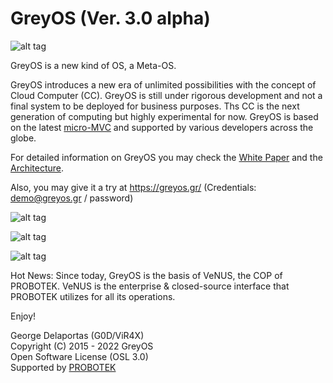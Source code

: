 # GreyOS (Ver. 3.0 alpha)

![alt tag](https://raw.githubusercontent.com/g0d/GreyOS/master/Misc/GreyOS%20-%20Logo.png)

GreyOS is a new kind of OS, a Meta-OS.

GreyOS introduces a new era of unlimited possibilities with the concept of Cloud Computer (CC). GreyOS is still under rigorous development 
and not a final system to be deployed for business purposes. Ths CC is the next generation of computing but highly experimental for now.
GreyOS is based on the latest [micro-MVC](https://github.com/g0d/micro-MVC) and supported by various developers across the globe.

For detailed information on GreyOS you may check the [White Paper](https://github.com/g0d/GreyOS/blob/master/Tech%20Doc/GreyOS%20-%20Era%20of%20the%20Cloud%20Computer%20(White%20Paper).pdf) and the [Architecture](https://raw.githubusercontent.com/g0d/GreyOS/master/Misc/GreyOS%20-%20Cloud%20Architecture.png).

Also, you may give it a try at https://greyos.gr/ (Credentials: demo@greyos.gr / password)

![alt tag](https://raw.githubusercontent.com/g0d/GreyOS/master/Misc/GreyOS%20-New%20Login.png)

![alt tag](https://raw.githubusercontent.com/g0d/GreyOS/master/Misc/GreyOS%20-%20Showcase.png)  

![alt tag](https://raw.githubusercontent.com/g0d/GreyOS/master/Misc/GreyOS%20-%20DAW%20Apps.png)


Hot News: Since today, GreyOS is the basis of VeNUS, the COP of PROBOTEK. VeNUS is the enterprise & closed-source interface that PROBOTEK utilizes for all its operations.



Enjoy!

George Delaportas (G0D/ViR4X)  
Copyright (C) 2015 - 2022 GreyOS  
Open Software License (OSL 3.0)  
Supported by [PROBOTEK](https://probotek.eu/)
